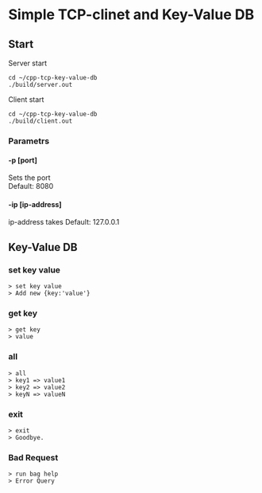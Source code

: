 # Simple TCP-clinet and Key-Value DB

## Start
Server start

    cd ~/cpp-tcp-key-value-db
    ./build/server.out

Client start

    cd ~/cpp-tcp-key-value-db
    ./build/client.out

### Parametrs

#### -p [port]
Sets the port  
Default: 8080

#### -ip [ip-address]
ip-address takes
Default: 127.0.0.1

## Key-Value DB

### set key value

    > set key value
    > Add new {key:'value'}

### get key

    > get key
    > value

### all

    > all
    > key1 => value1
    > key2 => value2
    > keyN => valueN

### exit

    > exit
    > Goodbye.

### Bad Request

    > run bag help
    > Error Query
